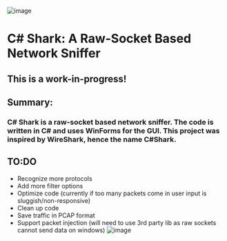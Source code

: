 ![image](https://github.com/caleb1000/CShark/assets/30327564/13eace11-62ec-4655-ac38-128508d8def1)
# C# Shark: A Raw-Socket Based Network Sniffer
## This is a work-in-progress!
## Summary:
### C# Shark is a raw-socket based network sniffer. The code is written in C# and uses WinForms for the GUI. This project was inspired by WireShark, hence the name C#Shark.
## TO:DO
* Recognize more protocols
* Add more filter options
* Optimize code (currently if too many packets come in user input is sluggish/non-responsive)
* Clean up code
* Save traffic in PCAP format
* Support packet injection (will need to use 3rd party lib as raw sockets cannot send data on windows)
![image](https://github.com/caleb1000/CShark/assets/30327564/2ea313e4-f76e-4b3c-bd67-eae037077ab3)


